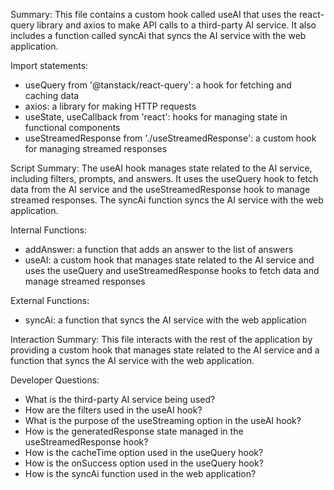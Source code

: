 Summary:
This file contains a custom hook called useAI that uses the react-query library and axios to make API calls to a third-party AI service. It also includes a function called syncAi that syncs the AI service with the web application.

Import statements:
- useQuery from '@tanstack/react-query': a hook for fetching and caching data
- axios: a library for making HTTP requests
- useState, useCallback from 'react': hooks for managing state in functional components
- useStreamedResponse from './useStreamedResponse': a custom hook for managing streamed responses

Script Summary:
The useAI hook manages state related to the AI service, including filters, prompts, and answers. It uses the useQuery hook to fetch data from the AI service and the useStreamedResponse hook to manage streamed responses. The syncAi function syncs the AI service with the web application.

Internal Functions:
- addAnswer: a function that adds an answer to the list of answers
- useAI: a custom hook that manages state related to the AI service and uses the useQuery and useStreamedResponse hooks to fetch data and manage streamed responses

External Functions:
- syncAi: a function that syncs the AI service with the web application

Interaction Summary:
This file interacts with the rest of the application by providing a custom hook that manages state related to the AI service and a function that syncs the AI service with the web application.

Developer Questions:
- What is the third-party AI service being used?
- How are the filters used in the useAI hook?
- What is the purpose of the useStreaming option in the useAI hook?
- How is the generatedResponse state managed in the useStreamedResponse hook?
- How is the cacheTime option used in the useQuery hook?
- How is the onSuccess option used in the useQuery hook?
- How is the syncAi function used in the web application?
